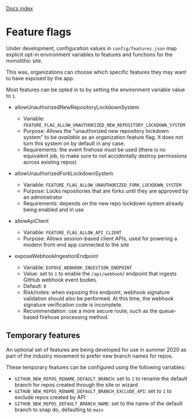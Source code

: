 [Docs index](index.md)

# Feature flags

Under development, configuration values in `config/features.json` map
explicit opt-in environment variables to features and functions for
the monolithic site.

This was, organizations can choose which specific features they may
want to have exposed by the app.

Most features can be opted in to by setting the environment
variable value to `1`.

- allowUnauthorizedNewRepositoryLockdownSystem

  - Variable: `FEATURE_FLAG_ALLOW_UNAUTHORIZED_NEW_REPOSITORY_LOCKDOWN_SYSTEM`
  - Purpose: Allows the "unauthorized new repository lockdown system" to be _available_ as an organization feature flag. It does not turn this system on by default in any case.
  - Requirements: the event firehose must be used (there is no equivalent job, to make sure to not accidentally destroy permissions across existing repos)

- allowUnauthorizedForkLockdownSystem

  - Variable: `FEATURE_FLAG_ALLOW_UNAUTHORIZED_FORK_LOCKDOWN_SYSTEM`
  - Purpose: Locks repositories that are forks until they are approved by an administrator
  - Requirements: depends on the new repo lockdown system already being enabled and in use

- allowApiClient

  - Variable: `FEATURE_FLAG_ALLOW_API_CLIENT`
  - Purpose: Allows session-based client APIs, used for powering a modern front-end app connected to the site

- exposeWebhookIngestionEndpoint

  - Variable: `EXPOSE_WEBHOOK_INGESTION_ENDPOINT`
  - Value: set to `1` to enable the `/api/webhook`/ endpoint that ingests GitHub webhook event bodies.
  - Default: `0`
  - Risk/notes: when exposing this endpoint, webhook signature validation should also be performed. At this time, the webhook signature verification code is incomplete.
  - Recommendation: use a more secure route, such as the queue-based firehose processing method.

## Temporary features

An optional set of features are being developed for use in summer 2020 as part
of the industry movement to prefer new branch names for repos.

These temporary features can be configured using the following variables:

- `GITHUB_NEW_REPOS_RENAME_DEFAULT_BRANCH`: set to `1` to rename the default branch for repos created through the site or wizard
- `GITHUB_NEW_REPOS_RENAME_DEFAULT_BRANCH_EXCLUDE_API`: set to `1` to exclude repos created by API
- `GITHUB_NEW_REPOS_DEFAULT_BRANCH_NAME`: set to the name of the default branch to snap do, defaulting to `main`
